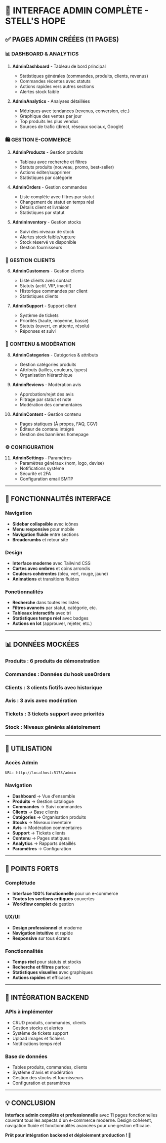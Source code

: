 # 🎯 INTERFACE ADMIN COMPLÈTE - STELL'S HOPE

## ✅ PAGES ADMIN CRÉÉES (11 PAGES)

### **📊 DASHBOARD & ANALYTICS**
1. **AdminDashboard** - Tableau de bord principal
   - Statistiques générales (commandes, produits, clients, revenus)
   - Commandes récentes avec statuts
   - Actions rapides vers autres sections
   - Alertes stock faible

2. **AdminAnalytics** - Analyses détaillées
   - Métriques avec tendances (revenus, conversion, etc.)
   - Graphique des ventes par jour
   - Top produits les plus vendus
   - Sources de trafic (direct, réseaux sociaux, Google)

### **🛍️ GESTION E-COMMERCE**
3. **AdminProducts** - Gestion produits
   - Tableau avec recherche et filtres
   - Statuts produits (nouveau, promo, best-seller)
   - Actions éditer/supprimer
   - Statistiques par catégorie

4. **AdminOrders** - Gestion commandes
   - Liste complète avec filtres par statut
   - Changement de statut en temps réel
   - Détails client et livraison
   - Statistiques par statut

5. **AdminInventory** - Gestion stocks
   - Suivi des niveaux de stock
   - Alertes stock faible/rupture
   - Stock réservé vs disponible
   - Gestion fournisseurs

### **👥 GESTION CLIENTS**
6. **AdminCustomers** - Gestion clients
   - Liste clients avec contact
   - Statuts (actif, VIP, inactif)
   - Historique commandes par client
   - Statistiques clients

7. **AdminSupport** - Support client
   - Système de tickets
   - Priorités (haute, moyenne, basse)
   - Statuts (ouvert, en attente, résolu)
   - Réponses et suivi

### **📝 CONTENU & MODÉRATION**
8. **AdminCategories** - Catégories & attributs
   - Gestion catégories produits
   - Attributs (tailles, couleurs, types)
   - Organisation hiérarchique

9. **AdminReviews** - Modération avis
   - Approbation/rejet des avis
   - Filtrage par statut et note
   - Modération des commentaires

10. **AdminContent** - Gestion contenu
    - Pages statiques (À propos, FAQ, CGV)
    - Éditeur de contenu intégré
    - Gestion des bannières homepage

### **⚙️ CONFIGURATION**
11. **AdminSettings** - Paramètres
    - Paramètres généraux (nom, logo, devise)
    - Notifications système
    - Sécurité et 2FA
    - Configuration email SMTP

---

## 🎨 FONCTIONNALITÉS INTERFACE

### **Navigation**
- **Sidebar collapsible** avec icônes
- **Menu responsive** pour mobile
- **Navigation fluide** entre sections
- **Breadcrumbs** et retour site

### **Design**
- **Interface moderne** avec Tailwind CSS
- **Cartes avec ombres** et coins arrondis
- **Couleurs cohérentes** (bleu, vert, rouge, jaune)
- **Animations** et transitions fluides

### **Fonctionnalités**
- **Recherche** dans toutes les listes
- **Filtres avancés** par statut, catégorie, etc.
- **Tableaux interactifs** avec tri
- **Statistiques temps réel** avec badges
- **Actions en lot** (approuver, rejeter, etc.)

---

## 📊 DONNÉES MOCKÉES

### **Produits** : 6 produits de démonstration
### **Commandes** : Données du hook useOrders
### **Clients** : 3 clients fictifs avec historique
### **Avis** : 3 avis avec modération
### **Tickets** : 3 tickets support avec priorités
### **Stock** : Niveaux générés aléatoirement

---

## 🚀 UTILISATION

### **Accès Admin**
```
URL: http://localhost:5173/admin
```

### **Navigation**
- **Dashboard** → Vue d'ensemble
- **Produits** → Gestion catalogue
- **Commandes** → Suivi commandes
- **Clients** → Base clients
- **Catégories** → Organisation produits
- **Stocks** → Niveaux inventaire
- **Avis** → Modération commentaires
- **Support** → Tickets clients
- **Contenu** → Pages statiques
- **Analytics** → Rapports détaillés
- **Paramètres** → Configuration

---

## 🎯 POINTS FORTS

### **Complétude**
- **Interface 100% fonctionnelle** pour un e-commerce
- **Toutes les sections critiques** couvertes
- **Workflow complet** de gestion

### **UX/UI**
- **Design professionnel** et moderne
- **Navigation intuitive** et rapide
- **Responsive** sur tous écrans

### **Fonctionnalités**
- **Temps réel** pour statuts et stocks
- **Recherche et filtres** partout
- **Statistiques visuelles** avec graphiques
- **Actions rapides** et efficaces

---

## 🔄 INTÉGRATION BACKEND

### **APIs à implémenter**
- CRUD produits, commandes, clients
- Gestion stocks et alertes
- Système de tickets support
- Upload images et fichiers
- Notifications temps réel

### **Base de données**
- Tables produits, commandes, clients
- Système d'avis et modération
- Gestion des stocks et fournisseurs
- Configuration et paramètres

---

## 💡 CONCLUSION

**Interface admin complète et professionnelle** avec 11 pages fonctionnelles couvrant tous les aspects d'un e-commerce moderne. Design cohérent, navigation fluide et fonctionnalités avancées pour une gestion efficace.

**Prêt pour intégration backend et déploiement production ! 🚀**
